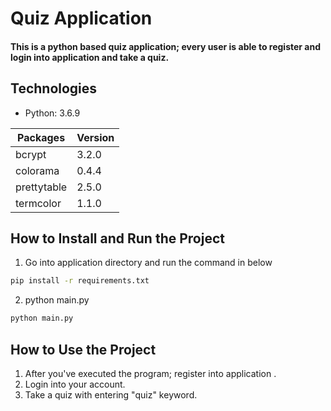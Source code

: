 # Quiz Application
#### This is a python based quiz application; every user is able to register and login into application and take a quiz.

## Technologies
* Python: 3.6.9

| Packages            | Version      |
| ---------------     | -----------  |
| bcrypt              | 3.2.0        |
| colorama            | 0.4.4        |
| prettytable         | 2.5.0        |
| termcolor           | 1.1.0        |


## How to Install and Run the Project
1. Go into application directory and run the command in below
```bash
pip install -r requirements.txt
```
2. python main.py
```bash
python main.py
```

## How to Use the Project
1. After you've executed the program; register into application .
2. Login into your account.
3. Take a quiz with entering "quiz" keyword.
